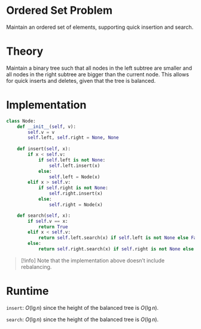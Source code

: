 # Ordered Set Problem
Maintain an ordered set of elements, supporting quick insertion and search.

# Theory
Maintain a binary tree such that all nodes in the left subtree are smaller and all nodes in the right subtree are bigger than the current node. This allows for quick inserts and deletes, given that the tree is balanced.

# Implementation
```python
class Node:
	def __init__(self, v):
		self.v = v
		self.left, self.right = None, None
	
	def insert(self, x):
		if x < self.v:
			if self.left is not None:
				self.left.insert(x)
			else:
				self.left = Node(x)
		elif x > self.v:
			if self.right is not None:
				self.right.insert(x)
			else:
				self.right = Node(x)

	def search(self, x):
		if self.v == x:
			return True
		elif x < self.v:
			return self.left.search(x) if self.left is not None else False
		else:
			return self.right.search(x) if self.right is not None else True
```

> [!info]
> Note that the implementation above doesn’t include rebalancing.

# Runtime
`insert`: $O(\lg n)$ since the height of the balanced tree is $O(\lg n)$.

`search`: $O(\lg n)$ since the height of the balanced tree is $O(\lg n)$.
